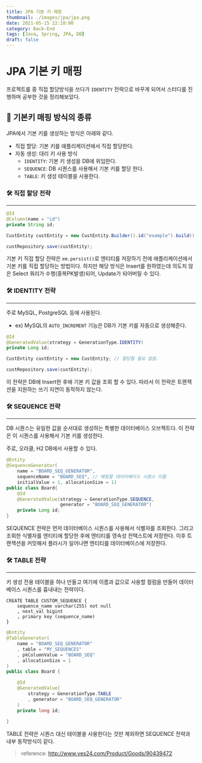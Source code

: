 ```yaml
---
title: JPA 기본 키 매핑
thumbnail: ./images/jpa/jpa.png
date: 2021-05-15 22:10:00
category: Back-End
tags: [Java, Spring, JPA, DB]
draft: false
---
```


# JPA 기본 키 매핑

프로젝트를 중 직접 할당방식을 쓰다가 `IDENTITY` 전략으로 바꾸게 되어서 스터디를 진행하며 공부한 것을 정리해보았다.



## 🔑 기본키 매핑 방식의 종류

JPA에서 기본 키를 생성하는 방식은 아래와 같다.

- 직접 할당: 기본 키를 애플리케이션에서 직접 할당한다.
- 자동 생성: 대리 키 사용 방식
  - `IDENTITY`: 기본 키 생성을 DB에 위임한다.
  - `SEQUENCE`: DB 시퀀스를 사용해서 기본 키를 할당 한다.
  - `TABLE`: 키 생성 테이블을 사용한다.



### 🛠 직접 할당 전략

___

```java
@Id
@Column(name = "id")
private String id;
```

```java
CustEntity custEntity = new CustEntity.Builder().id("example").build(); // 직접 할당

custRepository.save(custEntity);
```

기본 키 직접 할당 전략은 `em.persist()`로 엔티티를 저장하기 전에 애플리케이션에서 기본 키를 직접 할당하는 방법이다. 하지만 해당 방식은 Insert를 원하였는데 의도치 않은 Select 쿼리가 수행(중복PK발생)되어, Update가 되어버릴 수 있다.



### 🛠 IDENTITY 전략

___

주로 MySQL, PostgreSQL 등에 사용된다.

- ex) MySQL의 `AUTO_INCREMENT` 기능은 DB가 기본 키를 자동으로 생성해준다.

```java
@Id
@GeneratedValue(strategy = GenerationType.IDENTITY)
private Long id;
```

```java
CustEntity custEntity = new CustEntity; // 할당할 필요 없음.

custRepository.save(custEntity);
```

이 전략은 DB에 Insert한 후에 기본 키 값을 조회 할 수 있다. 따라서 이 전략은 트랜잭션을 지원하는 쓰기 지연이 동작하지 않는다.



### 🛠 SEQUENCE 전략

___

DB 시퀀스는 유일한 값을 순서대로 생성하는 특별한 데이터베이스 오브젝트다. 이 전략은 이 시퀀스를 사용해서 기본 키를 생성한다.

주로, 오라클, H2 DB에서 사용할 수 있다.

```java
@Entity
@SequenceGenerator(
	name = "BOARD_SEQ_GENERATOR",
	sequenceName = "BOARD_SEQ", // 매핑할 데이터베이스 시퀀스 이름
	initialValue = 1, allocationSize = 1)
public class Board{
    @Id
    @GeneratedValue(strategy = GenerationType.SEQUENCE,
                    generator = "BOARD_SEQ_GENERATOR")
    private Long id;
}
```

SEQUENCE 전략은 먼저 데이터베이스 시퀀스를 사용해서 식별자를 조회한다. 그리고 조회한 식별자를 엔티티에 할당한 후에 엔티티를 영속성 컨텍스트에 저장한다. 이후 트랜잭션을 커밋해서 플러시가 일어나면 엔티티를 데이터베이스에 저장한다.



### 🛠 TABLE 전략

___

키 생성 전용 테이블을 하나 만들고 여기에 이름과 값으로 사용할 컬럼을 만들어 데이터베이스 시퀀스를 흉내내는 전략이다.

```mysql
CREATE TABLE CUSTOM_SEQUENCE {
	sequence_name varchar(255) not null
    , next_val bigint
    , primary key (sequence_name)
}
```



```java
@Entity
@TableGenerator(
	name = "BOARD_SEQ_GENERATOR"
    , table = "MY_SEQUENCES"
    , pkColumnValue = "BOARD_SEQ"
    , allocationSize = 1
)
public class Board {

    @Id
    @GeneratedValue(
    	strategy = GenerationType.TABLE
    	, generator = "BOARD_SEQ_GENERATOR"
    )
    private long id;
    
}
```

TABLE 전략은 시퀀스 대신 테이블을 사용한다는 것만 제외하면 SEQUENCE 전략과 내부 동작방식이 같다.



> reference: http://www.yes24.com/Product/Goods/90439472

